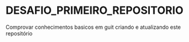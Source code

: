 # DESAFIO_PRIMEIRO_REPOSITORIO
Comprovar conhecimentos basicos em guit criando e atualizando este repositório
